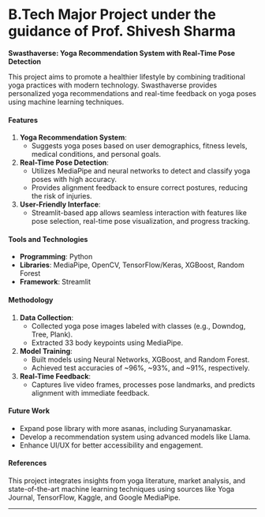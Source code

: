 <h1>B.Tech Major Project under the guidance of Prof. Shivesh Sharma</h1>

**Swasthaverse: Yoga Recommendation System with Real-Time Pose Detection**

This project aims to promote a healthier lifestyle by combining traditional yoga practices with modern technology. Swasthaverse provides personalized yoga recommendations and real-time feedback on yoga poses using machine learning techniques.

#### Features
1. **Yoga Recommendation System**:
   - Suggests yoga poses based on user demographics, fitness levels, medical conditions, and personal goals.
2. **Real-Time Pose Detection**:
   - Utilizes MediaPipe and neural networks to detect and classify yoga poses with high accuracy.
   - Provides alignment feedback to ensure correct postures, reducing the risk of injuries.
3. **User-Friendly Interface**:
   - Streamlit-based app allows seamless interaction with features like pose selection, real-time pose visualization, and progress tracking.

#### Tools and Technologies
- **Programming**: Python
- **Libraries**: MediaPipe, OpenCV, TensorFlow/Keras, XGBoost, Random Forest
- **Framework**: Streamlit

#### Methodology
1. **Data Collection**:
   - Collected yoga pose images labeled with classes (e.g., Downdog, Tree, Plank).
   - Extracted 33 body keypoints using MediaPipe.
2. **Model Training**:
   - Built models using Neural Networks, XGBoost, and Random Forest.
   - Achieved test accuracies of ~96%, ~93%, and ~91%, respectively.
3. **Real-Time Feedback**:
   - Captures live video frames, processes pose landmarks, and predicts alignment with immediate feedback.

#### Future Work
- Expand pose library with more asanas, including Suryanamaskar.
- Develop a recommendation system using advanced models like Llama.
- Enhance UI/UX for better accessibility and engagement.

#### References
This project integrates insights from yoga literature, market analysis, and state-of-the-art machine learning techniques using sources like Yoga Journal, TensorFlow, Kaggle, and Google MediaPipe.

---

